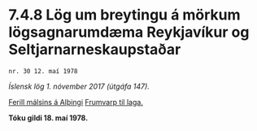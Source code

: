 # 7.4.8 Lög um breytingu á mörkum lögsagnarumdæma Reykjavíkur og Seltjarnarneskaupstaðar

`nr. 30 12. maí 1978`

_Íslensk lög 1. nóvember 2017 (útgáfa 147)._

[Ferill málsins á Alþingi](https://www.althingi.is/thingstorf/thingmalalistar-eftir-thingum/ferill/?ltg=99&mnr=284)
[Frumvarp til laga.](https://www.althingi.is/altext/99/s/pdf/0603.pdf)

**Tóku gildi 18. maí 1978.**

